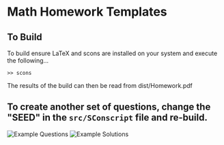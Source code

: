 # Math Homework Templates

## To Build
To build ensure LaTeX and scons are installed on your system and execute the following...

`>> scons`

The results of the build can then be read from dist/Homework.pdf

## To create another set of questions, change the "SEED" in the `src/SConscript` file and re-build.

![Example Questions](https://raw.github.com/bellockk/math_homework/master/example/Homework-0.png)
![Example Solutions](https://raw.github.com/bellockk/math_homework/master/example/Homework-1.png)
